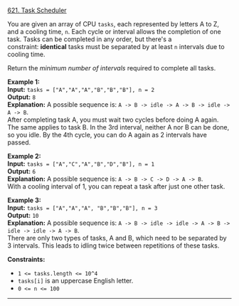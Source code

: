 [621. Task Scheduler](https://leetcode.com/problems/task-scheduler/)

You are given an array of CPU `tasks`, each represented by letters A to Z, and a cooling time, `n`. Each cycle or interval allows the completion of one task. Tasks can be completed in any order, but there's a constraint: **identical** tasks must be separated by at least `n` intervals due to cooling time.

​Return the _minimum number of intervals_ required to complete all tasks.

**Example 1:**  
**Input:** `tasks = ["A","A","A","B","B","B"], n = 2`  
**Output:** `8`  
**Explanation:** A possible sequence is: `A -> B -> idle -> A -> B -> idle -> A -> B`.  
After completing task A, you must wait two cycles before doing A again. The same applies to task B. In the 3rd interval, neither A nor B can be done, so you idle. By the 4th cycle, you can do A again as 2 intervals have passed.  

**Example 2:**  
**Input:** `tasks = ["A","C","A","B","D","B"], n = 1`  
**Output:** `6`  
**Explanation:** A possible sequence is: `A -> B -> C -> D -> A -> B`.  
With a cooling interval of 1, you can repeat a task after just one other task.  

**Example 3:**  
**Input:** `tasks = ["A","A","A", "B","B","B"], n = 3`  
**Output:** `10`  
**Explanation:** A possible sequence is: `A -> B -> idle -> idle -> A -> B -> idle -> idle -> A -> B`.  
There are only two types of tasks, A and B, which need to be separated by 3 intervals. This leads to idling twice between repetitions of these tasks.  

**Constraints:**
- `1 <= tasks.length <= 10^4`
- `tasks[i]` is an uppercase English letter.
- `0 <= n <= 100`

---


